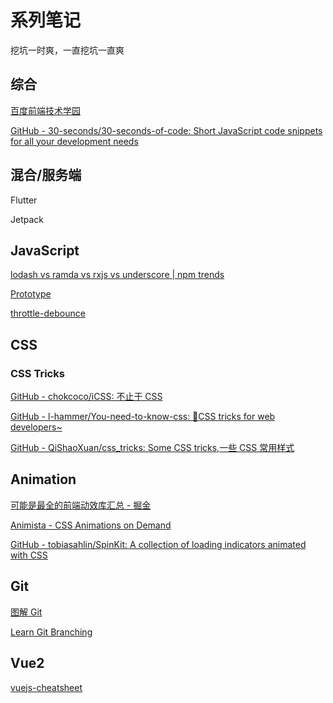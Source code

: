 # 系列笔记

挖坑一时爽，一直挖坑一直爽

## 综合

[百度前端技术学园](http://ife.baidu.com/)

[GitHub - 30-seconds/30-seconds-of-code: Short JavaScript code snippets for all your development needs](https://github.com/30-seconds/30-seconds-of-code)

## 混合/服务端

Flutter

Jetpack

## JavaScript

[lodash vs ramda vs rxjs vs underscore | npm trends](https://www.npmtrends.com/lodash-vs-ramda-vs-underscore-vs-rxjs)

[Prototype](https://github.com/prototypejs/prototype)

[throttle-debounce](https://www.npmjs.com/package/throttle-debounce)

## CSS

### CSS Tricks

[GitHub - chokcoco/iCSS: 不止于 CSS](https://github.com/chokcoco/iCSS)

[GitHub - l-hammer/You-need-to-know-css: 💄CSS tricks for web developers~](https://github.com/l-hammer/You-need-to-know-css)

[GitHub - QiShaoXuan/css_tricks: Some CSS tricks,一些 CSS 常用样式](https://github.com/QiShaoXuan/css_tricks)

## Animation

[可能是最全的前端动效库汇总 - 掘金](https://juejin.cn/post/6844903830098804743)

[Animista - CSS Animations on Demand](https://animista.net/)

[GitHub - tobiasahlin/SpinKit: A collection of loading indicators animated with CSS](https://github.com/tobiasahlin/SpinKit)

## Git

[图解 Git](https://marklodato.github.io/visual-git-guide/index-zh-cn.html)

[Learn Git Branching](https://learngitbranching.js.org/?locale=zh_CN)

## Vue2

[vuejs-cheatsheet](https://github.com/LeCoupa/awesome-cheatsheets/blob/master/frontend/vue.js)

